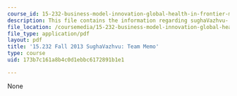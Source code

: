 ```yaml
---
course_id: 15-232-business-model-innovation-global-health-in-frontier-markets-fall-2013
description: This file contains the information regarding sughaVazhvu- team memo.
file_location: /coursemedia/15-232-business-model-innovation-global-health-in-frontier-markets-fall-2013/173b7c161a8b4c0d1ebbc6172891b1e1_MIT15_232F13_t5_memo.pdf
file_type: application/pdf
layout: pdf
title: '15.232 Fall 2013 SughaVazhvu: Team Memo'
type: course
uid: 173b7c161a8b4c0d1ebbc6172891b1e1

---
```

None